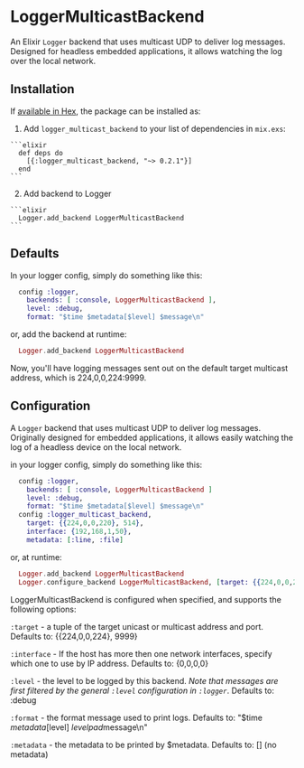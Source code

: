 # LoggerMulticastBackend

An Elixir `Logger` backend that uses multicast UDP to deliver log messages.
Designed for headless embedded applications, it allows watching the
log over the local network.

## Installation

If [available in Hex](https://hex.pm/docs/publish), the package can be installed as:

  1. Add `logger_multicast_backend` to your list of dependencies in `mix.exs`:

    ```elixir
      def deps do
        [{:logger_multicast_backend, "~> 0.2.1"}]
      end
    ```

  2. Add backend to Logger

    ```elixir
      Logger.add_backend LoggerMulticastBackend
    ```

## Defaults

In your logger config, simply do something like this:

```elixir
  config :logger,
    backends: [ :console, LoggerMulticastBackend ],
    level: :debug,
    format: "$time $metadata[$level] $message\n"
```

or, add the backend at runtime:

```elixir
  Logger.add_backend LoggerMulticastBackend
```

Now, you'll have logging messages sent out on the default target multicast
address, which is 224,0,0,224:9999.

## Configuration

A `Logger` backend that uses multicast UDP to deliver log messages. Originally
designed for embedded applications, it allows easily watching the log of a
headless device on the local network.

in your logger config, simply do something like this:

```elixir
  config :logger,
    backends: [ :console, LoggerMulticastBackend ]
    level: :debug,
    format: "$time $metadata[$level] $message\n"
  config :logger_multicast_backend,
    target: {{224,0,0,220}, 514},
    interface: {192,168,1,50},
    metadata: [:line, :file]
```

or, at runtime:

```elixir
  Logger.add_backend LoggerMulticastBackend
  Logger.configure_backend LoggerMulticastBackend, [target: {{224,0,0,220}, 514}, interface: {192,168,1,50}]
```

LoggerMulticastBackend is configured when specified, and supports the following options:

`:target` - a tuple of the target unicast or multicast address and port. Defaults to: {{224,0,0,224}, 9999}

`:interface` - If the host has more then one network interfaces, specify which one to use by IP address. Defaults to: {0,0,0,0}

`:level` - the level to be logged by this backend. _Note that messages are first filtered by the general `:level` configuration in `:logger`_. Defaults to: :debug

`:format` - the format message used to print logs. Defaults to: "$time $metadata[$level] $levelpad$message\n"

`:metadata` - the metadata to be printed by $metadata. Defaults to: \[\] (no metadata)